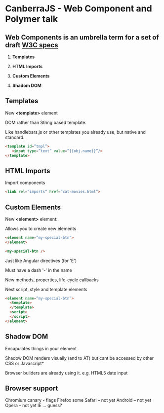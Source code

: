 CanberraJS - Web Component and Polymer talk
=============================

## Web Components is an umbrella term for a set of draft [W3C specs](http://www.w3.org/TR/components-intro/)

1. **Templates**

2. **HTML Imports**

3. **Custom Elements**

4. **Shadom DOM**




## Templates

New **&lt;template&gt;** element

DOM rather than String based template.

Like handlebars.js or other templates you already use, but native and standard.

```html
<template id=”tmpl”>
   <input type=”text” value=”{{obj.name}}”/>
</template>
```


## HTML Imports

Import components

```html
<link rel=”imports” href=”cat-movies.html”>
```


## Custom Elements

New **&lt;element&gt;** element:

Allows you to create new elements

```html
<element name=”my-special-btn”>
</element>

<my-special-btn />
```

Just like Angular directives (for 'E')

Must have a dash '-' in the name

New methods, properties, life-cycle callbacks

Nest script, style and template elements

```html
<element name=”my-special-btn”>
  <template>
  </template>
  <script>
  </script>
</element>
```


## Shadow DOM
Encapulates things in your element

Shadow DOM renders visually (and to AT) but cant be accessed by other CSS or Javascript*

Browser builders are already using it. e.g. HTML5 date input 


## Browser support 

Chromium canary - flags 
Firefox some
Safari – not yet
Android – not yet
Opera – not yet
IE … guess?







